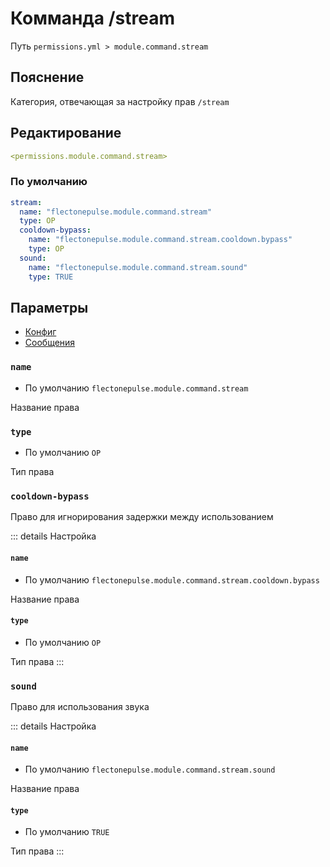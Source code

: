 # Комманда /stream
Путь `permissions.yml > module.command.stream`

## Пояснение
Категория, отвечающая за настройку прав `/stream`

## Редактирование
```yaml
<permissions.module.command.stream>
```

### По умолчанию
```yaml
stream:
  name: "flectonepulse.module.command.stream"
  type: OP
  cooldown-bypass:
    name: "flectonepulse.module.command.stream.cooldown.bypass"
    type: OP
  sound:
    name: "flectonepulse.module.command.stream.sound"
    type: TRUE
```

## Параметры

- [Конфиг](/en/config/module/command/stream/)
- [Сообщения](/en/messages/ru_ru/module/command/stream/)

### `name`
- По умолчанию `flectonepulse.module.command.stream`

Название права

### `type`
- По умолчанию `OP`

Тип права

### `cooldown-bypass`

Право для игнорирования задержки между использованием

::: details Настройка
#### `name`
- По умолчанию `flectonepulse.module.command.stream.cooldown.bypass`

Название права

#### `type`
- По умолчанию `OP`

Тип права
:::

### `sound`

Право для использования звука

::: details Настройка
#### `name`
- По умолчанию `flectonepulse.module.command.stream.sound`

Название права

#### `type`
- По умолчанию `TRUE`

Тип права
:::

<!--@include: @/en/parts/permission.md-->

